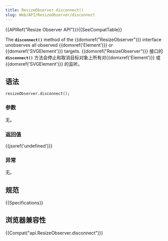 ```yaml
---
title: ResizeObserver.disconnect()
slug: Web/API/ResizeObserver/disconnect
---
```

{{APIRef("Resize Observer API")}}{{SeeCompatTable}}

The **`disconnect()`** method of the {{domxref("ResizeObserver")}} interface unobserves all observed {{domxref('Element')}} or {{domxref('SVGElement')}} targets.
{{domxref("ResizeObserver")}} 接口的 **`disconnect()`** 方法会停止和取消目标对象上所有对{{domxref('Element')}} 或 {{domxref('SVGElement')}} 的监听。

## 语法

```plain
resizeObserver.disconnect();
```

### 参数

无。

### 返回值

{{jsxref('undefined')}}

### 异常

无。

## 规范

{{Specifications}}

## 浏览器兼容性

{{Compat("api.ResizeObserver.disconnect")}}
